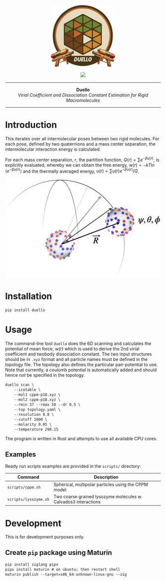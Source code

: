 <p align="center">
  <img src="assets/duello-logo.png" alt="crates.io", height="200">
</p>
<p align="center">
    <a href="https://opensource.org/licenses/Apache-2.0">
        <img src="https://img.shields.io/badge/License-Apache%202.0-blue.svg">
    </a>
</p>

-----

<p align = "center">
<b>Duello</b></br>
<i>Virial Coefficient and Dissociation Constant Estimation for Rigid Macromolecules</i>
</p>

-----

# Introduction

This iterates over all intermolecular poses between two rigid molecules.
For each pose, defined by two quaternions and a mass center separation, the
intermolecular interaction energy is calculated.

For each mass center separation, _r_, the partition function,
$Q(r) = \sum e^{-\beta u(r)}$, is explicitly
evaluated, whereby we can obtain the free energy, $w(r) = -kT \ln \langle e^{-\beta u(r)} \rangle$ and
the thermally averaged energy, $u(r) = \sum u(r)e^{-\beta u(r)} / Q$.

![Angular Scan](assets/illustration.png)

# Installation

```console
pip install duello
```

# Usage

The command-line tool `duello` does the 6D scanning and calculates
the potential of mean force, _w(r)_ which
is used to derive the 2nd virial coefficient and twobody dissociation constant.
The two input structures should be in `.xyz` format and all particle names must
be defined in the topology file.
The topology also defines the particular pair-potential to use.
Note that currently, a coulomb potential is automatically added and should
hence _not_ be specified in the topology.

```console
duello scan \
    --icotable \
    --mol1 cppm-p18.xyz \
    --mol2 cppm-p18.xyz \
    --rmin 37 --rmax 50 --dr 0.5 \
    --top topology.yaml \
    --resolution 0.8 \
    --cutoff 1000 \
    --molarity 0.05 \
    --temperature 298.15
```

The program is written in Rust and attempts to use all available CPU cores.

## Examples

Ready run scripts examples are provided in the `scripts/` directory:

Command               | Description
--------------------- | ------------------------------------------------------------
`scripts/cppm.sh`     | Spherical, multipolar particles using the CPPM model
`scripts/lysozyme.sh` | Two coarse grained lysozyme molecules w. Calvados3 interactions

# Development

This is for development purposes only.

## Create `pip` package using Maturin

```console
pip install ziglang pipx
pipx install maturin # on ubuntu; then restart shell
maturin publish --target=x86_64-unknown-linux-gnu --zig
```
